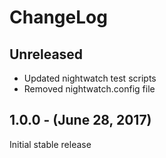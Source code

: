 ChangeLog
=========

Unreleased
----------
* Updated nightwatch test scripts
* Removed nightwatch.config file

1.0.0 - (June 28, 2017)
-----------------
Initial stable release
